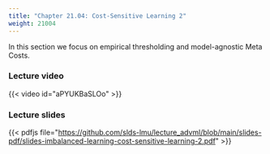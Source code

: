 ```yaml
---
title: "Chapter 21.04: Cost-Sensitive Learning 2"
weight: 21004
---  
```

In this section we focus on empirical thresholding and model-agnostic Meta Costs.
<!--more-->

### Lecture video

{{< video id="aPYUKBaSLOo" >}}

### Lecture slides

{{< pdfjs file="https://github.com/slds-lmu/lecture_advml/blob/main/slides-pdf/slides-imbalanced-learning-cost-sensitive-learning-2.pdf" >}}

